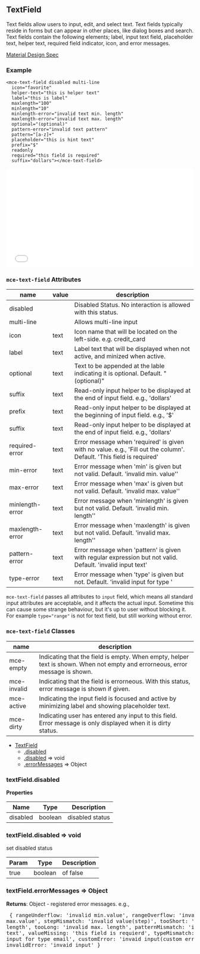 <a name="TextField"></a>

## TextField
Text fields allow users to input, edit, and select text. Text fields typically reside in forms but can appear in other places, like dialog boxes and search. Text fields contain the following elements; label, input text field, placeholder text, helper text, required field indicator, icon, and error messages.

[Material Design Spec](https://material.io/guidelines/components/text-fields.html#text-fields-layout)

###  Example
```
<mce-text-field disabled multi-line
  icon="favorite"
  helper-text="this is helper text"
  label="this is label"
  maxlength="100"
  minlength="10"
  minlength-error="invalid text min. length"
  maxlength-error="invalid text max. length"
  optional="(optional)"
  pattern-error="invalid text pattern"
  pattern="[a-z]+"
  placeholder="this is hint text"
  prefix="$"
  readonly
  required="this field is required"
  suffix="dollars"></mce-text-field>
```

<iframe height='265' scrolling='no' title='BJJjwe' src='//codepen.io/allenhwkim/embed/BJJjwe/?height=265&theme-id=0&default-tab=html,result&embed-version=2' frameborder='no' allowtransparency='true' allowfullscreen='true' style='width: 100%;'>See the Pen <a href='https://codepen.io/allenhwkim/pen/BJJjwe/'>BJJjwe</a> by Allen kim (<a href='https://codepen.io/allenhwkim'>@allenhwkim</a>) on <a href='https://codepen.io'>CodePen</a>.
</iframe>

### `mce-text-field` Attributes 
 |name|value|description|
 |---|---|---|
 |disabled| |Disabled Status. No interaction is allowed with this status.
 |multi-line| | Allows multi-line input
 |icon| text |Icon name that will be located on the left-side. e.g. credit_card
 |label| text |Label text that will be displayed when not active, and minized when active.
 |optional| text |Text to be appended at the lable indicating it is optional. Default. "(optional)"
 |suffix | text |Read-only input helper to be displayed at the end of input field. e.g., 'dollars'
 |prefix| text|Read-only input helper to be displayed at the beginning of input field. e.g., '$'
 |suffix | text |Read-only input helper to be displayed at the end of input field. e.g., 'dollars'
 |required-error| text |Error message when 'required' is given with no value. e.g., 'Fill out the column'. Default. 'This field is required'
 |min-error| text | Error message when 'min' is given but not valid. Default. 'invalid min. value''
 |max-error| text  |Error message when 'max' is given but not valid. Default. 'invalid max. value''
 |minlength-error| text |Error message when 'minlength' is given but not valid. Default. 'invalid min. length''
 |maxlength-error| text  |Error message when 'maxlength' is given but not valid. Default. 'invalid max. length''
 |pattern-error| text |Error message when 'pattern' is given with regular expression but not valid. Default. 'invalid input text'
 |type-error| text |Error message when 'type' is given but not. Default. 'invalid input for type <type>'

 `mce-text-field` passes all attributes to `input` field, which means all standard input attributes are acceptable,
 and it affects the actual input. Sometime this can cause some strange behaviour, 
 but it's up to user without blocking it. For example `type="range"` is not for text field, but still
 working without error.
 
### `mce-text-field` Classes
 |name|description|
 |---|---|
 |mce-empty | Indicating that the field is empty. When empty, helper text is shown. When not empty and errorneous, error message is shown.
 |mce-invalid | Indicating that the field is errorneous. With this status, error message is shown if given.
 |mce-active| Indicating the input field is focused and active by minimizing label and showing placeholder text.
 |mce-dirty| Indicating user has entered any input to this field. Error message is only displayed when it is dirty status.


* [TextField](#TextField)
    * [.disabled](#TextField+disabled)
    * [.disabled](#TextField+disabled) ⇒ void
    * [.errorMessages](#TextField+errorMessages) ⇒ Object

<a name="TextField+disabled"></a>

### textField.disabled
**Properties**

| Name | Type | Description |
| --- | --- | --- |
| disabled | boolean | disabled status |

<a name="TextField+disabled"></a>

### textField.disabled ⇒ void
set disabled status


| Param | Type | Description |
| --- | --- | --- |
| true | boolean | of false |

<a name="TextField+errorMessages"></a>

### textField.errorMessages ⇒ Object
**Returns**: Object - registered error messages. e.g., <pre>
 {
   rangeUnderflow: 'invalid min.value',
   rangeOverflow: 'invalid max.value',
   stepMismatch: 'invalid value(step)',
   tooShort:  'invalid min. length',
   tooLong: 'invalid max. length',
   patternMismatch: 'invalid input text',
   valueMissing: 'this field is requierd',
   typeMismatch:  'invalid input for type email',
   customError: 'invaid input(custom error)',
   invalidError: 'invaid input'
 } </pre>  
